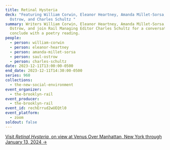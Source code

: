 ```yaml
---
title: Retinal Hysteria
deck: "Featuring William Corwin, Eleanor Heartney, Amanda Millet-Sorsa, Saul
  Ostrow, and Charles Schultz "
summary: Writers William Corwin, Eleanor Heartney, Amanda Millet-Sorsa, and Saul
  Ostrow, and join Rail Managing Editor Charles Schultz for a conversation. We
  conclude with a poetry reading.
people:
  - person: william-corwin
  - person: eleanor-heartney
  - person: amanda-millet-sorsa
  - person: saul-ostrow
  - person: charles-schultz
date: 2023-12-11T13:00:00-0500
end_date: 2023-12-11T14:30:00-0500
series: 960
collections:
  - the-new-social-environment
event_organizer:
  - the-brooklyn-rail
event_producer:
  - the-brooklyn-rail
event_id: rechErrud2wUEQtl0
event_platform:
  - zoom
soldout: false
---
```

[V﻿isit *Retinal Hysteria*, on view at Venus Over Manhattan, New York through January 13, 2024 →](https://www.venusovermanhattan.com/exhibitions/retinal-hysteria)